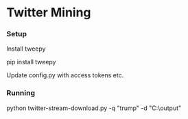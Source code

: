 # Twitter Mining

### Setup

Install tweepy

 pip install tweepy

Update config.py with access tokens etc.

### Running

 python twitter-stream-download.py -q "trump" -d "C:\output"